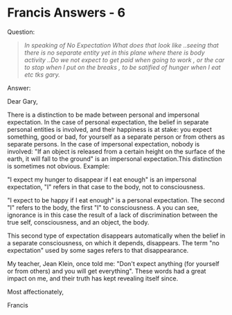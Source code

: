 # Francis Answers - 6

Question:

>_In speaking of No Expectation What does that look like ..seeing that there is no separate entity yet in this plane where there is body activity ..Do we not expect to get paid when going to work , or the car to stop when I put on the breaks , to be satified of hunger when I eat etc tks gary._

Answer: 

Dear Gary,

There is a distinction to be made between personal and impersonal expectation. In the case of personal expectation, the belief in separate personal entities is involved, and their happiness is at stake: you expect something, good or bad, for yourself as a separate person or from others as separate persons. In the case of impersonal expectation, nobody is involved: "If an object is released from a certain height on the surface of the earth, it will fall to the ground" is an impersonal expectation.This distinction is sometimes not obvious. Example:

"I expect my hunger to disappear if I eat enough" is an impersonal expectation, "I" refers in that case to the body, not to consciousness. 

"I expect to be happy if I eat enough" is a personal expectation. The second "I" refers to the body, the first "I" to consciousness. A you can see, ignorance is in this case the result of a lack of discrimination between the true self, consciousness, and an object, the body.

This second type of expectation disappears automatically when the belief in a separate consciousness, on which it depends, disappears. The term "no expectation" used by some sages refers to that disappearance. 

My teacher, Jean Klein, once told me: "Don't expect anything (for yourself or from others) and you will get everything". These words had a great impact on me, and their truth has kept revealing itself since.

Most affectionately,

Francis

